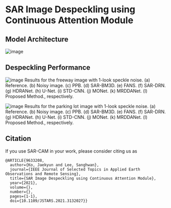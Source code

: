 # SAR Image Despeckling using Continuous Attention Module

## Model Architecture
![image](https://user-images.githubusercontent.com/55126482/144569524-0bd02952-cbef-4413-af47-398ebed6441c.png)

## Despeckling Performance
![image](https://user-images.githubusercontent.com/55126482/144549532-fb7c196d-6415-43fc-abde-22ad07e406b6.png)
Results for the freeway image with 1-look speckle noise. (a) Reference. (b) Noisy image. (c) PPB. (d) SAR-BM3D. (e) FANS. (f) SAR-DRN. (g)
HDRANet. (h) U-Net. (i) STD-CNN. (j) MONet. (k) MRDDANet. (l) Proposed Method., respectively.

![image](https://user-images.githubusercontent.com/55126482/144549430-1c1c6545-7c46-456c-b706-9eb69d4bbf09.png)
Results for the parking lot image with 1-look speckle noise. (a) Reference. (b) Noisy image. (c) PPB. (d) SAR-BM3D. (e) FANS. (f) SAR-DRN.
(g) HDRANet. (h) U-Net. (i) STD-CNN. (j) MONet. (k) MRDDANet. (l) Proposed Method., respectively.

## Citation
If you use SAR-CAM in your work, please consider citing us as

```
@ARTICLE{9633208,
  author={Ko, Jaekyun and Lee, Sanghwan},
  journal={IEEE Journal of Selected Topics in Applied Earth Observations and Remote Sensing}, 
  title={SAR Image Despeckling using Continuous Attention Module}, 
  year={2021},
  volume={},
  number={},
  pages={1-1},
  doi={10.1109/JSTARS.2021.3132027}}
```
